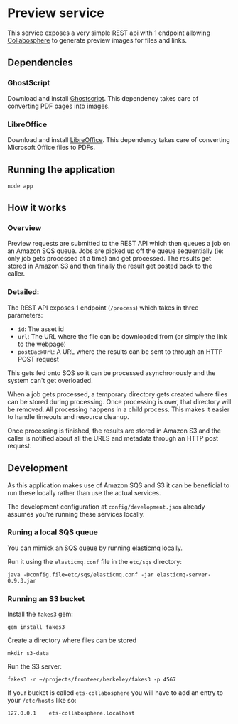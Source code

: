 # Preview service

This service exposes a very simple REST api with 1 endpoint allowing [Collabosphere](https://github.com/ets-berkeley-edu/collabosphere) to generate preview images for files and links.

## Dependencies

### GhostScript

Download and install [Ghostscript](http://ghostscript.com/download/). This dependency takes care of converting PDF pages into images.

### LibreOffice

Download and install [LibreOffice](http://www.libreoffice.org/download/). This dependency takes care of converting Microsoft Office files to PDFs.

## Running the application

```
node app
```

## How it works

### Overview

Preview requests are submitted to the REST API which then queues a job on an Amazon SQS queue.
Jobs are picked up off the queue sequentially (ie: only job gets processed at a time) and get processed.
The results get stored in Amazon S3 and then finally the result get posted back to the caller.

### Detailed:

The REST API exposes 1 endpoint (`/process`) which takes in three parameters:
 - `id`: The asset id
 - `url`: The URL where the file can be downloaded from (or simply the link to the webpage)
 - `postBackUrl`: A URL where the results can be sent to through an HTTP POST request

This gets fed onto SQS so it can be processed asynchronously and the system can't get overloaded.

When a job gets processed, a temporary directory gets created where files can be stored during processing.
Once processing is over, that directory will be removed. All processing happens in a child process.
This makes it easier to handle timeouts and resource cleanup.

Once processing is finished, the results are stored in Amazon S3 and the caller is notified about all the URLS and metadata through an HTTP post request.

## Development

As this application makes use of Amazon SQS and S3 it can be beneficial to run these locally rather than use the actual services.

The development configuration at `config/development.json` already assumes you're running these services locally.


### Runing a local SQS queue

You can mimick an SQS queue by running [elasticmq](https://github.com/adamw/elasticmq) locally.

Run it using the `elasticmq.conf` file in the `etc/sqs` directory:
```
java -Dconfig.file=etc/sqs/elasticmq.conf -jar elasticmq-server-0.9.3.jar
```

### Running an S3 bucket

Install the `fakes3` gem:
```
gem install fakes3
```

Create a directory where files can be stored
```
mkdir s3-data
```

Run the S3 server:
```
fakes3 -r ~/projects/fronteer/berkeley/fakes3 -p 4567
```

If your bucket is called `ets-collabosphere` you will have to add an entry to your `/etc/hosts` like so:
```
127.0.0.1    ets-collabosphere.localhost
```
